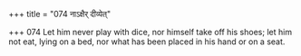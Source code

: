 +++
title = "074 नाऽक्षैर् दीव्येत्"

+++
074	Let him never play with dice, nor himself take off his shoes; let him not eat, lying on a bed, nor what has been placed in his hand or on a seat.